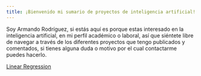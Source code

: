 ```yaml
---
title: ¡Bienvenido mi sumario de proyectos de inteligencia artificial!
---
```

Soy Armando Rodríguez, si estás aquí es porque estas interesado en la inteligencia artificial, en mi perfil académico o laboral,
así que siéntete libre de navegar a través de los diferentes proyectos que tengo publicados y comentados, si tienes alguna duda
o motivo por el cual contactarme puedes hacerlo.

<a class="link" href="proyectos/proyecto1/index.html">Linear Regression</a>
